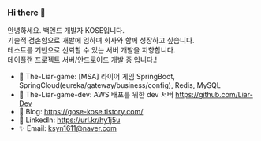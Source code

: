 ### Hi there 👋

<!--
**gosekose/gosekose** is a ✨ _special_ ✨ repository because its `README.md` (this file) appears on your GitHub profile.

-->

안녕하세요. 백엔드 개발자 KOSE입니다. </br>
기술적 겸손함으로 개발에 임하며 회사와 함께 성장하고 싶습니다. </br>
테스트를 기반으로 신뢰할 수 있는 서버 개발을 지향합니다. </br>
데이플랜 프로젝트 서버/안드로이드 개발 중 입니다.! </br>

- 🌱 The-Liar-game: [MSA] 라이어 게임 SpringBoot, SpringCloud(eureka/gateway/business/config), Redis, MySQL
- 🔭 The-Liar-game-dev: AWS 배포를 위한 dev 서버 https://github.com/Liar-Dev
- 🙇 Blog: https://gose-kose.tistory.com/
- 🐶 LinkedIn: https://url.kr/hy1j5u
- ✨ Email: ksyn1611@naver.com

